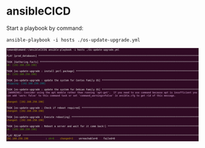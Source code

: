 # ansibleCICD

Start a playbook by command:

    ansible-playbook -i hosts ./os-update-upgrade.yml

![Alt text](https://raw.githubusercontent.com/pr0logas/ansibleCICD/master/Selection_222.png) 
